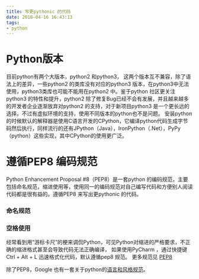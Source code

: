 ```yaml
---
title: 写更pythonic 的代码
date: 2018-04-16 16:43:13
tags:
- python
---
```

# Python版本
目前python有两个大版本，python2 和python3， 这两个版本互不兼容，除了语法上的差异，一些python2 的类库没有对应的python3 版本，在python3中无法使用，python3类库也可能不能用在python2 中。鉴于python 社区更关注python3 的特性和提升，python2 除了修复Bug已经不会有发展，并且越来越多的开发者企业逐渐放弃对python2 的支持，对于新项目python3 是一个更长远的选择。不过有虚拟环境的支持，使用不同版本的python也不是问题。
安装python的时候默认的解释器是使用C语言开发的CPython，它编译python代码生成字节码然后执行，同样流行的还有JPython（Java），IronPython（.Net），PyPy（python）这些实现，其中CPython的使用更广泛。

# 遵循PEP8 编码规范
Python Enhancement Proposal #8（PEP8）是一套python 的编码规范，主要包括命名规范，缩进使用等，使用同一的编码规范对自己编写代码和方便别人阅读代码都是很有益的。遵循PEP8 来写出更pythonic 的代码。
### 命名规范
### 空格使用
经常看到用“游标卡尺”的梗来调侃Python，可见Python对缩进的严格要求，不正确的缩进格式甚至会导致代码无法正确编译，
如果使用PyCharm ，通过快捷键Ctrl + Alt + L 迅速格式化代码，默认遵循pep8 规范。
更多规范见 [PEP8](https://www.python.org/dev/peps/pep-0008/)

除了PEP8，Google 也有一套关于python的[语言和风格规范](http://zh-google-styleguide.readthedocs.io/en/latest/google-python-styleguide/python_language_rules/)。

